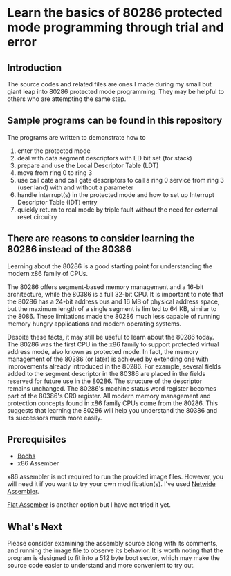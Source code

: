 # Learn the basics of 80286 protected mode programming through trial and error

## Introduction

The source codes and related files are ones I made during my small but giant leap into 80286 protected mode programming. They may be helpful to others who are attempting the same step.

## Sample programs can be found in this repository

The programs are written to demonstrate how to 

1) enter the protected mode
2) deal with data segment descriptors with ED bit set (for stack)
3) prepare and use the Local Descriptor Table (LDT)
4) move from ring 0 to ring 3
5) use call cate and call gate descriptors to call a ring 0 service from ring 3 (user land) with and without a parameter
6) handle interrupt(s) in the protected mode and how to set up Interrupt Descriptor Table (IDT) entry
7) quickly return to real mode by triple fault without the need for external reset circuitry

## There are reasons to consider learning the 80286 instead of the 80386

Learning about the 80286 is a good starting point for understanding the modern x86 family of CPUs.

The 80286 offers segment-based memory management and a 16-bit architecture, while the 80386 is a full 32-bit CPU. It is important to note that the 80286 has a 24-bit address bus and 16 MB of physical address space, but the maximum length of a single segment is limited to 64 KB, similar to the 8086. These limitations made the 80286 much less capable of running memory hungry applications and modern operating systems.

Despite these facts, it may still be useful to learn about the 80286 today. The 80286 was the first CPU in the x86 family to support protected virtual address mode, also known as protected mode. In fact, the memory management of the 80386 (or later) is achieved by extending one with improvements already introduced in the 80286. For example, several fields added to the segment descriptor in the 80386 are placed in the fields reserved for future use in the 80286. The structure of the descriptor remains unchanged.  The 80286's machine status word register becomes part of the 80386's CR0 register. All modern memory management and protection concepts found in x86 family CPUs come from the 80286. This suggests that learning the 80286 will help you understand the 80386 and its successors much more easily.

## Prerequisites

* [Bochs](https://bochs.sourceforge.io/)
* x86 Assember


x86 assembler is not required to run the provided image files. However, you will need it if you want to try your own modification(s).  I've used [Netwide Assembler](https://www.nasm.us/).

 [Flat Assember](https://flatassembler.net/) is another option but I have not tried it yet.

## What's Next

Please consider examining the assembly source along with its comments, and running the image file to observe its behavior. It is worth noting that the program is designed to fit into a 512 byte boot sector, which may make the source code easier to understand and more convenient to try out.

